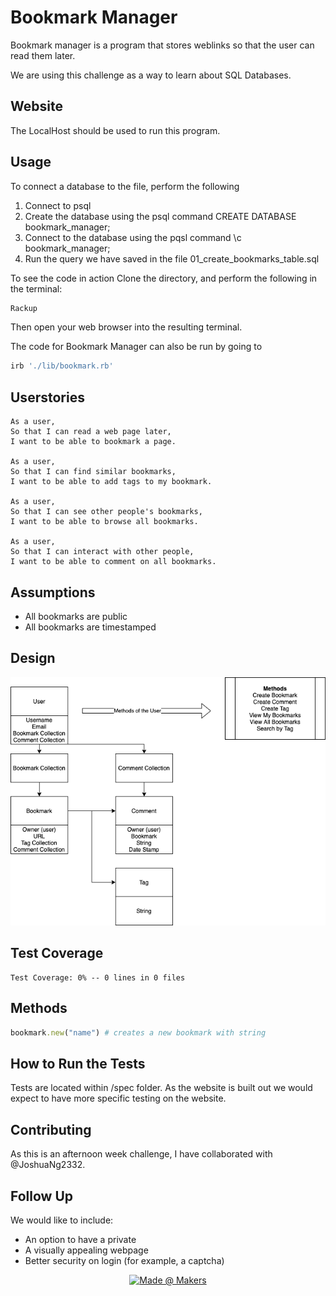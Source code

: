 # Bookmark Manager

Bookmark manager is a program that stores weblinks so that the user can read them later.

We are using this challenge as a way to learn about SQL Databases.

## Website

The LocalHost should be used to run this program.

## Usage

To connect a database to the file, perform the following 

1) Connect to psql
2) Create the database using the psql command CREATE DATABASE bookmark_manager;
3) Connect to the database using the pqsl command \c bookmark_manager;
4) Run the query we have saved in the file 01_create_bookmarks_table.sql

To see the code in action Clone the directory, and perform the following in the terminal:

```bash
Rackup
```

Then open your web browser into the resulting terminal. 

The code for Bookmark Manager can also be run by going to 

```bash
irb './lib/bookmark.rb'
```

## Userstories

```
As a user,
So that I can read a web page later,
I want to be able to bookmark a page.

As a user,
So that I can find similar bookmarks,
I want to be able to add tags to my bookmark.

As a user,
So that I can see other people's bookmarks,
I want to be able to browse all bookmarks.

As a user,
So that I can interact with other people,
I want to be able to comment on all bookmarks.
```

## Assumptions
* All bookmarks are public
* All bookmarks are timestamped

## Design
![Design](/images/Bookmark.png)

## Test Coverage
```
Test Coverage: 0% -- 0 lines in 0 files
```
## Methods

```ruby
bookmark.new("name") # creates a new bookmark with string
```

## How to Run the Tests

Tests are located within /spec folder. As the website is built out we would expect to have more specific testing on the website.

## Contributing
As this is an afternoon week challenge, I have collaborated with @JoshuaNg2332. 

## Follow Up

We would like to include:
- An option to have a private
- A visually appealing webpage
- Better security on login (for example, a captcha)

<p align="center">
    <a href="https://https://makers.tech/">
        <img src="https://img.shields.io/badge/-created%40makers-red"
            alt="Made @ Makers"></a>
</p>
